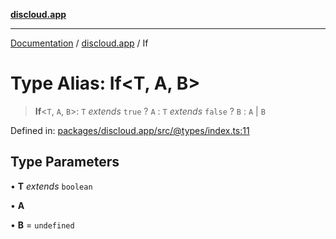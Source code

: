[**discloud.app**](../README.md)

***

[Documentation](../../packages.md) / [discloud.app](../README.md) / If

# Type Alias: If\<T, A, B\>

> **If**\<`T`, `A`, `B`\>: `T` *extends* `true` ? `A` : `T` *extends* `false` ? `B` : `A` \| `B`

Defined in: [packages/discloud.app/src/@types/index.ts:11](https://github.com/discloud/discloud.app/blob/8d6df0b18784d1a4408701ac8e6b9db44dbb7133/packages/discloud.app/src/@types/index.ts#L11)

## Type Parameters

• **T** *extends* `boolean`

• **A**

• **B** = `undefined`
